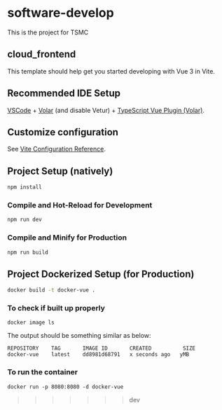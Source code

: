 # software-develop
This is the project for TSMC

## cloud_frontend

This template should help get you started developing with Vue 3 in Vite.

## Recommended IDE Setup

[VSCode](https://code.visualstudio.com/) + [Volar](https://marketplace.visualstudio.com/items?itemName=Vue.volar) (and disable Vetur) + [TypeScript Vue Plugin (Volar)](https://marketplace.visualstudio.com/items?itemName=Vue.vscode-typescript-vue-plugin).

## Customize configuration

See [Vite Configuration Reference](https://vitejs.dev/config/).

## Project Setup (natively)

```sh
npm install
```

### Compile and Hot-Reload for Development

```sh
npm run dev
```

### Compile and Minify for Production

```sh
npm run build
```

## Project Dockerized Setup (for Production)
```sh
docker build -t docker-vue .
```
### To check if built up properly
```
docker image ls
```
The output should be something similar as below:
``` 
REPOSITORY    TAG       IMAGE ID       CREATED          SIZE
docker-vue    latest    dd8981d68791   x seconds ago   yMB
```
### To run the container
```
docker run -p 8080:8080 -d docker-vue
```

>>>>>>> dev
